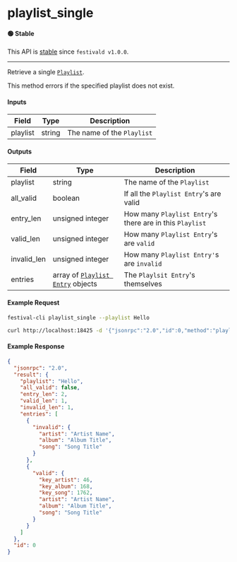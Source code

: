 # playlist_single

#### 🟢 Stable
This API is [stable](/api-stability/marker.md) since `festivald v1.0.0`.

---

Retrieve a single [`Playlist`](/common-objects/playlist.md).

This method errors if the specified playlist does not exist.

#### Inputs
| Field    | Type   | Description |
|----------|--------|-------------|
| playlist | string | The name of the `Playlist`

#### Outputs
| Field       | Type                                                             | Description |
|-------------|------------------------------------------------------------------|-------------|
| playlist    | string                                                           | The name of the `Playlist`
| all_valid   | boolean                                                          | If all the `Playlist Entry`'s are valid
| entry_len   | unsigned integer                                                 | How many `Playlist Entry`'s there are in this `Playlist`
| valid_len   | unsigned integer                                                 | How many `Playlist Entry`'s are `valid`
| invalid_len | unsigned integer                                                 | How many `Playlist Entry'`s are `invalid`
| entries     | array of [`Playlist Entry`](/common-objects/playlist.md) objects | The `Playlsit Entry`'s themselves

#### Example Request
```bash
festival-cli playlist_single --playlist Hello 
```
```bash
curl http://localhost:18425 -d '{"jsonrpc":"2.0","id":0,"method":"playlist_single","params":{"playlist":"Hello"}}'
```

#### Example Response
```json
{
  "jsonrpc": "2.0",
  "result": {
    "playlist": "Hello",
    "all_valid": false,
    "entry_len": 2,
    "valid_len": 1,
    "invalid_len": 1,
    "entries": [
      {
        "invalid": {
          "artist": "Artist Name",
          "album": "Album Title",
          "song": "Song Title"
        }
      },
      {
        "valid": {
          "key_artist": 46,
          "key_album": 168,
          "key_song": 1762,
          "artist": "Artist Name",
          "album": "Album Title",
          "song": "Song Title"
        }
      }
    ]
  },
  "id": 0
}
```

